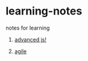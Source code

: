 # learning-notes
notes for learning
1. [advanced js!](advanced-js-notes.md)

2. [agile](agile.notes.md)
